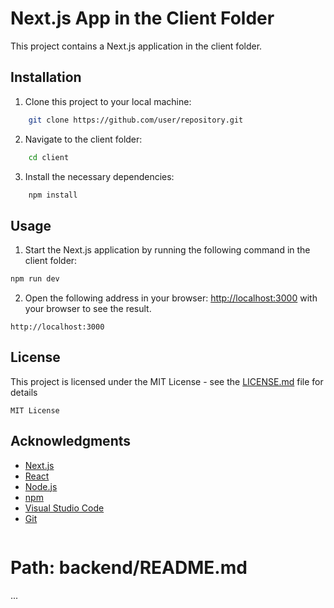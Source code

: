 # Next.js App in the Client Folder

This project contains a Next.js application in the client folder.

## Installation

1. Clone this project to your local machine:

```bash
    git clone https://github.com/user/repository.git
```

2. Navigate to the client folder:

```bash
    cd client
```

3. Install the necessary dependencies:

```bash
    npm install
```

## Usage

1. Start the Next.js application by running the following command in the client folder:

```bash	
npm run dev
```

2. Open the following address in your browser: [http://localhost:3000](http://localhost:3000) with your browser to see the result.

```arduino
http://localhost:3000
```

## License

This project is licensed under the MIT License - see the [LICENSE.md](LICENSE.md) file for details

```arduino
MIT License
```

## Acknowledgments

- [Next.js](https://nextjs.org/)
- [React](https://reactjs.org/)
- [Node.js](https://nodejs.org/en/)
- [npm](https://www.npmjs.com/)
- [Visual Studio Code](https://code.visualstudio.com/)
- [Git](https://git-scm.com/)

```
```

# Path: backend/README.md
...